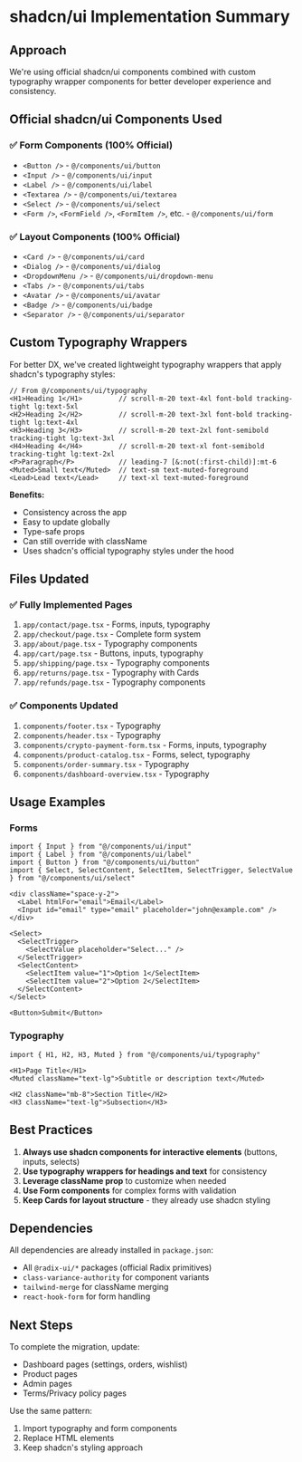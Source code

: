 # shadcn/ui Implementation Summary

## Approach
We're using official shadcn/ui components combined with custom typography wrapper components for better developer experience and consistency.

## Official shadcn/ui Components Used

### ✅ Form Components (100% Official)
- `<Button />` - `@/components/ui/button`
- `<Input />` - `@/components/ui/input`
- `<Label />` - `@/components/ui/label`
- `<Textarea />` - `@/components/ui/textarea`
- `<Select />` - `@/components/ui/select`
- `<Form />`, `<FormField />`, `<FormItem />`, etc. - `@/components/ui/form`

### ✅ Layout Components (100% Official)
- `<Card />` - `@/components/ui/card`
- `<Dialog />` - `@/components/ui/dialog`
- `<DropdownMenu />` - `@/components/ui/dropdown-menu`
- `<Tabs />` - `@/components/ui/tabs`
- `<Avatar />` - `@/components/ui/avatar`
- `<Badge />` - `@/components/ui/badge`
- `<Separator />` - `@/components/ui/separator`

## Custom Typography Wrappers

For better DX, we've created lightweight typography wrappers that apply shadcn's typography styles:

```tsx
// From @/components/ui/typography
<H1>Heading 1</H1>         // scroll-m-20 text-4xl font-bold tracking-tight lg:text-5xl
<H2>Heading 2</H2>         // scroll-m-20 text-3xl font-bold tracking-tight lg:text-4xl
<H3>Heading 3</H3>         // scroll-m-20 text-2xl font-semibold tracking-tight lg:text-3xl
<H4>Heading 4</H4>         // scroll-m-20 text-xl font-semibold tracking-tight lg:text-2xl
<P>Paragraph</P>           // leading-7 [&:not(:first-child)]:mt-6
<Muted>Small text</Muted>  // text-sm text-muted-foreground
<Lead>Lead text</Lead>     // text-xl text-muted-foreground
```

**Benefits:**
- Consistency across the app
- Easy to update globally
- Type-safe props
- Can still override with className
- Uses shadcn's official typography styles under the hood

## Files Updated

### ✅ Fully Implemented Pages
1. `app/contact/page.tsx` - Forms, inputs, typography
2. `app/checkout/page.tsx` - Complete form system
3. `app/about/page.tsx` - Typography components
4. `app/cart/page.tsx` - Buttons, inputs, typography
5. `app/shipping/page.tsx` - Typography components
6. `app/returns/page.tsx` - Typography with Cards
7. `app/refunds/page.tsx` - Typography components

### ✅ Components Updated
1. `components/footer.tsx` - Typography
2. `components/header.tsx` - Typography
3. `components/crypto-payment-form.tsx` - Forms, inputs, typography
4. `components/product-catalog.tsx` - Forms, select, typography
5. `components/order-summary.tsx` - Typography
6. `components/dashboard-overview.tsx` - Typography

## Usage Examples

### Forms
```tsx
import { Input } from "@/components/ui/input"
import { Label } from "@/components/ui/label"
import { Button } from "@/components/ui/button"
import { Select, SelectContent, SelectItem, SelectTrigger, SelectValue } from "@/components/ui/select"

<div className="space-y-2">
  <Label htmlFor="email">Email</Label>
  <Input id="email" type="email" placeholder="john@example.com" />
</div>

<Select>
  <SelectTrigger>
    <SelectValue placeholder="Select..." />
  </SelectTrigger>
  <SelectContent>
    <SelectItem value="1">Option 1</SelectItem>
    <SelectItem value="2">Option 2</SelectItem>
  </SelectContent>
</Select>

<Button>Submit</Button>
```

### Typography
```tsx
import { H1, H2, H3, Muted } from "@/components/ui/typography"

<H1>Page Title</H1>
<Muted className="text-lg">Subtitle or description text</Muted>

<H2 className="mb-8">Section Title</H2>
<H3 className="text-lg">Subsection</H3>
```

## Best Practices

1. **Always use shadcn components for interactive elements** (buttons, inputs, selects)
2. **Use typography wrappers for headings and text** for consistency
3. **Leverage className prop** to customize when needed
4. **Use Form components** for complex forms with validation
5. **Keep Cards for layout structure** - they already use shadcn styling

## Dependencies

All dependencies are already installed in `package.json`:
- All `@radix-ui/*` packages (official Radix primitives)
- `class-variance-authority` for component variants
- `tailwind-merge` for className merging
- `react-hook-form` for form handling

## Next Steps

To complete the migration, update:
- Dashboard pages (settings, orders, wishlist)
- Product pages
- Admin pages  
- Terms/Privacy policy pages

Use the same pattern:
1. Import typography and form components
2. Replace HTML elements
3. Keep shadcn's styling approach
